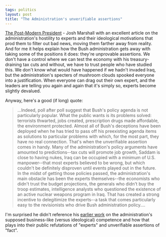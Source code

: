 ```yaml
---
tags: politics
layout: post
title: "The Administration's unverifiable assertions"
---
```




<a href="http://www.washingtonmonthly.com/features/2003/0309.marshall.html">The Post-Modern President</a> - Josh Marshall with an excellent article on the administration's hostility to experts and their ideological motivations that prod them to filter out bad news, moving them farther away from reality. And for me it helps explain how the Bush administration gets away with taking some of the positions it does: they're unprovable assertions. We don't have a control where we can test the economy with his treasury-draining tax cuts and without, we have to trust people who have studied this. We don't know what would have happened if we hadn't invaded Iraq, but the administration's specters of mushroom clouds spooked everyone into a justification. When everyone can drag out their own expert, and the leaders are telling you again and again that it's simply so, experts become slightly devalued. 

<p>Anyway, here's a good (if long) quote:</p>

<blockquote>...Indeed, poll after poll suggest that Bush's policy agenda is not particularly popular. What the public wants is its problems solved: terrorists thwarted, jobs created, prescription drugs made affordable, the environment protected. Almost all of Bush's deceptions have been deployed when he has tried to pass off his preexisting agenda items as solutions to particular problems with which, for the most part, they have no real connection. That's when the unverifiable assertion comes in handy. Many of the administration's policy arguments have amounted to predictions--tax cuts will promote job growth, Saddam is close to having nukes, Iraq can be occupied with a minimum of U.S. manpower--that most experts believed to be wrong, but which couldn't be definitely disproven until events played out in the future. In the midst of getting those policies passed, the administration's main obstacle has been the experts themselves--the economists who didn't trust the budget projections, the generals who didn't buy the troop estimates, intelligence analysts who questioned the existence of an active nuclear weapons program in Iraq. That has created a strong incentive to delegitimize the experts--a task that comes particularly easy to the revisionists who drive Bush administration policy....</blockquote>

<p>I'm surprised he didn't reference his <a href="http://www.washingtonmonthly.com/features/2001/0209.marshall.html">earlier work</a> on the administration's supposed business-like (versus ideological) competence and how that plays into their public refutations of "experts" and unverifiable assertions of "fact".</p>


